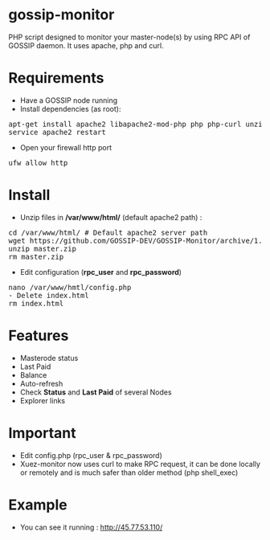 # gossip-monitor

PHP script designed to monitor your master-node(s) by using RPC API of GOSSIP daemon.
It uses apache, php and curl.

# Requirements

- Have a GOSSIP node running
- Install dependencies (as root):
<pre>
apt-get install apache2 libapache2-mod-php php php-curl unzip
service apache2 restart
</pre>
- Open your firewall http port
<pre>
ufw allow http
</pre>

# Install

- Unzip files in <b>/var/www/html/</b> (default apache2 path) :
<pre>
cd /var/www/html/ # Default apache2 server path
wget https://github.com/GOSSIP-DEV/GOSSIP-Monitor/archive/1.0.zip
unzip master.zip
rm master.zip
</pre>
- Edit configuration (<b>rpc_user</b> and <b>rpc_password</b>)
<pre>
nano /var/www/hmtl/config.php
- Delete index.html
rm index.html
</pre>

# Features
- Masterode status
- Last Paid
- Balance
- Auto-refresh
- Check <b>Status</b> and <b>Last Paid</b> of several Nodes
- Explorer links

# Important
- Edit config.php (rpc_user & rpc_password)
- Xuez-monitor now uses curl to make RPC request, it can be done locally or remotely and is much safer than older method (php shell_exec)

# Example
- You can see it running : http://45.77.53.110/
